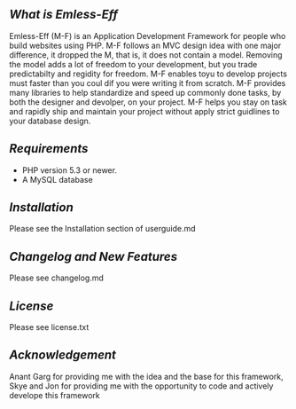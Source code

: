 *What is Emless-Eff*
-------------------
Emless-Eff (M-F) is an Application Development Framework for people who build websites using PHP. M-F follows an MVC design idea with one major difference, it dropped the M, that is, it does not contain
a model. Removing the model adds a lot of freedom to your development, but you trade predictabilty and regidity for freedom. M-F enables toyu to develop projects must faster than you coul dif you were 
writing it from scratch. M-F provides many libraries to help standardize and speed up commonly done tasks, by both the designer and devolper, on your project. M-F helps you stay on task and rapidly
ship and maintain your project without apply strict guidlines to your database design.


*Requirements*
-------------
* PHP version 5.3 or newer.
* A MySQL database 


*Installation*
------------
Please see the Installation section of userguide.md


*Changelog and New Features*
---------------------------
Please see changelog.md


*License*
--------
Please see license.txt


*Acknowledgement*
----------------
Anant Garg for providing me with the idea and the base for this framework, Skye and Jon for providing me with the opportunity to code and actively develope this framework	